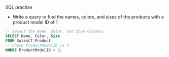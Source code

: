 SQL practise

* Write a query to find the names, colors, and sizes of the products with a product model ID of 1

``` SQL
-- select the Name, Color, and Size columns
SELECT Name, Color, Size
FROM SalesLT.Product
-- check ProductModelID is 1
WHERE ProductModelID = 1;

```

